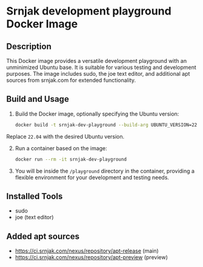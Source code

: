 # Srnjak development playground Docker Image

## Description
This Docker image provides a versatile development playground with an unminimized Ubuntu base. It is suitable for various testing and development purposes. The image includes sudo, the joe text editor, and additional apt sources from srnjak.com for extended functionality.

## Build and Usage
1. Build the Docker image, optionally specifying the Ubuntu version:
   ```bash
   docker build -t srnjak-dev-playground --build-arg UBUNTU_VERSION=22.04 .
   ```

Replace `22.04` with the desired Ubuntu version.

2. Run a container based on the image:
   ```bash
   docker run --rm -it srnjak-dev-playground
   ```

3. You will be inside the `/playground` directory in the container, providing a flexible environment for your development and testing needs.

## Installed Tools
- sudo
- joe (text editor)

## Added apt sources
- https://ci.srnjak.com/nexus/repository/apt-release (main)
- https://ci.srnjak.com/nexus/repository/apt-preview (preview)
